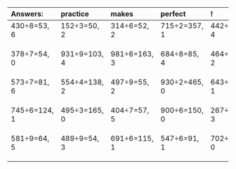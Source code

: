 | Answers: | practice | makes | perfect | ! |
| :--- | :--- | :--- | :--- | :--- |
| 430÷8=53, 6 | 152÷3=50, 2 | 314÷6=52, 2 | 715÷2=357, 1 | 442÷6=73, 4 | 
|   |   |   |   |   | 
|   |   |   |   |   | 
|   |   |   |   |   | 
| 378÷7=54, 0 | 931÷9=103, 4 | 981÷6=163, 3 | 684÷8=85, 4 | 464÷7=66, 2 | 
|   |   |   |   |   | 
|   |   |   |   |   | 
|   |   |   |   |   | 
| 573÷7=81, 6 | 554÷4=138, 2 | 497÷9=55, 2 | 930÷2=465, 0 | 643÷3=214, 1 | 
|   |   |   |   |   | 
|   |   |   |   |   | 
|   |   |   |   |   | 
| 745÷6=124, 1 | 495÷3=165, 0 | 404÷7=57, 5 | 900÷6=150, 0 | 267÷6=44, 3 | 
|   |   |   |   |   | 
|   |   |   |   |   | 
|   |   |   |   |   | 
| 581÷9=64, 5 | 489÷9=54, 3 | 691÷6=115, 1 | 547÷6=91, 1 | 702÷3=234, 0 | 
|   |   |   |   |   | 
|   |   |   |   |   | 
|   |   |   |   |   | 
